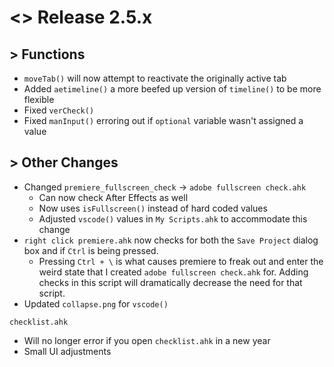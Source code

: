 # <> Release 2.5.x

## > Functions
- `moveTab()` will now attempt to reactivate the originally active tab
- Added `aetimeline()` a more beefed up version of `timeline()` to be more flexible
- Fixed `verCheck()`
- Fixed `manInput()` erroring out if `optional` variable wasn't assigned a value

## > Other Changes
- Changed `premiere_fullscreen_check` -> `adobe fullscreen check.ahk`
    - Can now check After Effects as well
    - Now uses `isFullscreen()` instead of hard coded values
    - Adjusted `vscode()` values in `My Scripts.ahk` to accommodate this change
- `right click premiere.ahk` now checks for both the `Save Project` dialog box and if `Ctrl` is being pressed.
    - Pressing `Ctrl + \` is what causes premiere to freak out and enter the weird state that I created `adobe fullscreen check.ahk` for. Adding checks in this script will dramatically decrease the need for that script.
- Updated `collapse.png` for `vscode()`

`checklist.ahk`
- Will no longer error if you open `checklist.ahk` in a new year
- Small UI adjustments